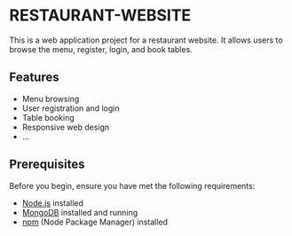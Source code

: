 # RESTAURANT-WEBSITE


This is a web application project for a restaurant website. It allows users to browse the menu, register, login, and book tables.

## Features
- Menu browsing
- User registration and login
- Table booking
- Responsive web design
- ...

## Prerequisites
Before you begin, ensure you have met the following requirements:
- [Node.js](https://nodejs.org/) installed
- [MongoDB](https://www.mongodb.com/) installed and running
- [npm](https://www.npmjs.com/) (Node Package Manager) installed

